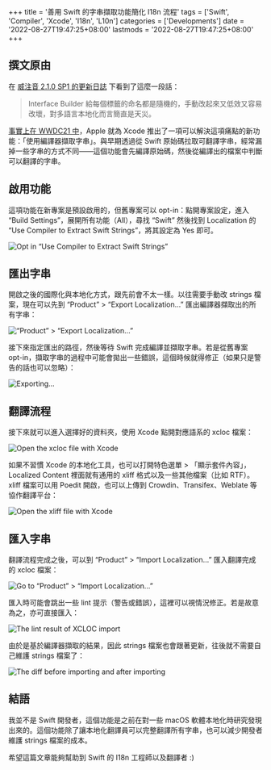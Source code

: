 +++
title = '善用 Swift 的字串擷取功能簡化 I18n 流程'
tags = ['Swift', 'Compiler', 'Xcode', 'I18n', 'L10n']
categories = ['Developments']
date = '2022-08-27T19:47:25+08:00'
lastmods = '2022-08-27T19:47:25+08:00'
+++

## 撰文原由

在 [威注音 2.1.0 SP1 的更新日誌](https://github.com/vChewing/vChewing-macOS/releases/tag/2.1.0) 下看到了這麼一段話：

> Interface Builder 給每個標籤的命名都是隨機的，手動改起來又低效又容易改壞，對多語言本地化而言簡直是天災。

[事實上在 WWDC21 中](https://www.wwdcnotes.com/notes/wwdc21/10220/)，Apple 就為 Xcode 推出了一項可以解決這項痛點的新功能：「使用編譯器擷取字串」。與早期透過從 Swift 原始碼拉取可翻譯字串，經常漏掉一些字串的方式不同——這個功能會先編譯原始碼，然後從編譯出的檔案中判斷可以翻譯的字串。

## 啟用功能

這項功能在新專案是預設啟用的，但舊專案可以 opt-in：點開專案設定，進入 “Build Settings”，展開所有功能（All），尋找 “Swift” 然後找到 Localization 的 “Use Compiler to Extract Swift Strings”，將其設定為 Yes 即可。

![Opt in “Use Compiler to Extract Swift Strings”](https://assets.blog.pan93.com/swift-use-compiler-to-extract-strings/opt-in-function.webp)

## 匯出字串

開啟之後的國際化與本地化方式，跟先前會不太一樣。以往需要手動改 strings 檔案，現在可以先到 “Product” > “Export Localization…” 匯出編譯器擷取出的所有字串：

![“Product” > “Export Localization…”](https://assets.blog.pan93.com/swift-use-compiler-to-extract-strings/menu-export-localization.webp)

接下來指定匯出的路徑，然後等待 Swift 完成編譯並擷取字串。若是從舊專案 opt-in，擷取字串的過程中可能會拋出一些錯誤，這個時候就得修正（如果只是警告的話也可以忽略）：

![Exporting…](https://assets.blog.pan93.com/swift-use-compiler-to-extract-strings/exporting.webp)

## 翻譯流程

接下來就可以進入選擇好的資料夾，使用 Xcode 點開對應語系的 xcloc 檔案：

![Open the xcloc file with Xcode](https://assets.blog.pan93.com/swift-use-compiler-to-extract-strings/open-xcloc.webp)

如果不習慣 Xcode 的本地化工具，也可以打開特色選單 > 「顯示套件內容」，Localized Content 裡面就有通用的 xliff 格式以及一些其他檔案（比如 RTF）。xliff 檔案可以用 Poedit 開啟，也可以上傳到 Crowdin、Transifex、Weblate 等協作翻譯平台：

![Open the xliff file with Xcode](https://assets.blog.pan93.com/swift-use-compiler-to-extract-strings/open-xliff-with-poedit.webp)

## 匯入字串

翻譯流程完成之後，可以到 “Product” > “Import Localization…” 匯入翻譯完成的 xcloc 檔案：

![Go to “Product” > “Import Localization…”](https://assets.blog.pan93.com/swift-use-compiler-to-extract-strings/menu-import-localization.webp)

匯入時可能會跳出一些 lint 提示（警告或錯誤），這裡可以視情況修正。若是故意為之，亦可直接匯入：

![The lint result of XCLOC import](https://assets.blog.pan93.com/swift-use-compiler-to-extract-strings/lint-xcloc.webp)

由於是基於編譯器擷取的結果，因此 strings 檔案也會跟著更新，往後就不需要自己維護 strings 檔案了：

![The diff before importing and after importing](https://assets.blog.pan93.com/swift-use-compiler-to-extract-strings/git-staging-diff.webp)

## 結語

我並不是 Swift 開發者，這個功能是之前在對一些 macOS 軟體本地化時研究發現出來的。這個功能除了讓本地化翻譯員可以完整翻譯所有字串，也可以減少開發者維護 strings 檔案的成本。

希望這篇文章能夠幫助到 Swift 的 I18n 工程師以及翻譯者 :)
